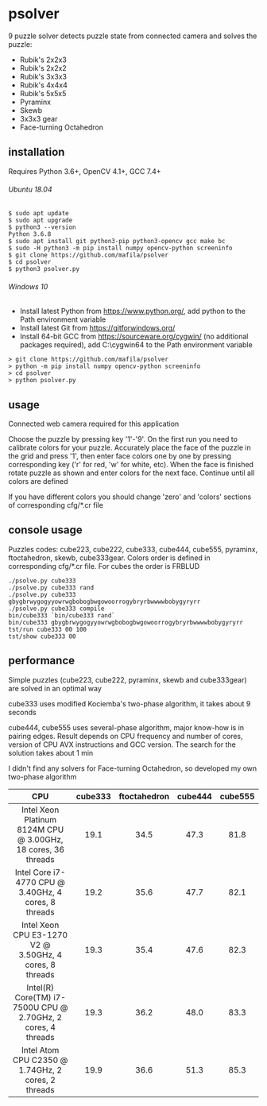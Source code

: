 # psolver
9 puzzle solver detects puzzle state from connected camera and solves the puzzle:
- Rubik's 2x2x3
- Rubik's 2x2x2
- Rubik's 3x3x3
- Rubik's 4x4x4
- Rubik's 5x5x5
- Pyraminx
- Skewb
- 3x3x3 gear
- Face-turning Octahedron

## installation
Requires Python 3.6+, OpenCV 4.1+, GCC 7.4+

###### Ubuntu 18.04
```
$ sudo apt update
$ sudo apt upgrade
$ python3 --version
Python 3.6.8
$ sudo apt install git python3-pip python3-opencv gcc make bc
$ sudo -H python3 -m pip install numpy opencv-python screeninfo
$ git clone https://github.com/mafila/psolver
$ cd psolver
$ python3 psolver.py
```

###### Windows 10
- Install latest Python from https://www.python.org/, add python to the Path environment variable
- Install latest Git from https://gitforwindows.org/
- Install 64-bit GCC from https://sourceware.org/cygwin/ (no additional packages required), add C:\cygwin64 to the Path environment variable
```
> git clone https://github.com/mafila/psolver
> python -m pip install numpy opencv-python screeninfo
> cd psolver
> python psolver.py
```

## usage
Connected web camera required for this application

Choose the puzzle by pressing key '1'-'9'.
On the first run you need to calibrate colors for your puzzle.
Accurately place the face of the puzzle in the grid and press '1', then enter face colors one by one by pressing corresponding key ('r' for red, 'w' for white, etc).
When the face is finished rotate puzzle as shown and enter colors for the next face.
Continue until all colors are defined

If you have different colors you should change 'zero' and 'colors' sections of corresponding cfg/\*.cr file

## console usage
Puzzles codes: cube223, cube222, cube333, cube444, cube555, pyraminx, ftoctahedron, skewb, cube333gear.
Colors order is defined in corresponding cfg/\*.cr file. For cubes the order is FRBLUD
```
./psolve.py cube333
./psolve.py cube333 rand
./psolve.py cube333 gbygbrwygogyyowrwgbobogbwgowoorrogybryrbwwwwbobygyryrr
./psolve.py cube333 compile
bin/cube333 `bin/cube333 rand`
bin/cube333 gbygbrwygogyyowrwgbobogbwgowoorrogybryrbwwwwbobygyryrr
tst/run cube333 00 100
tst/show cube333 00
```

## performance
Simple puzzles (cube223, cube222, pyraminx, skewb and cube333gear) are solved in an optimal way

cube333 uses modified Kociemba's two-phase algorithm, it takes about 9 seconds

cube444, cube555 uses several-phase algorithm, major know-how is in pairing edges.
Result depends on CPU frequency and number of cores, version of CPU AVX instructions and GCC version.
The search for the solution takes about 1 min

I didn't find any solvers for Face-turning Octahedron, so developed my own two-phase algorithm

|CPU|cube333|ftoctahedron|cube444|cube555|
|:---:|:---:|:---:|:---:|:---:|
|Intel Xeon Platinum 8124M CPU @ 3.00GHz, 18 cores, 36 threads	|19.1|34.5|47.3|81.8|
|Intel Core i7-4770 CPU @ 3.40GHz, 4 cores, 8 threads			|19.2|35.6|47.7|82.1|
|Intel Xeon CPU E3-1270 V2 @ 3.50GHz, 4 cores, 8 threads		|19.3|35.4|47.6|82.3|
|Intel(R) Core(TM) i7-7500U CPU @ 2.70GHz, 2 cores, 4 threads	|19.3|36.2|48.0|83.3|
|Intel Atom CPU  C2350  @ 1.74GHz, 2 cores, 2 threads			|19.9|36.6|51.3|85.3|
